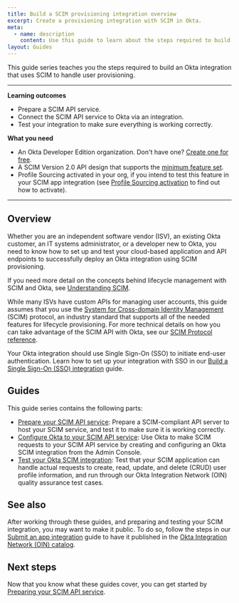 ```yaml
---
title: Build a SCIM provisioning integration overview
excerpt: Create a provisioning integration with SCIM in Okta.
meta:
  - name: description
    content: Use this guide to learn about the steps required to build an Okta integration that uses SCIM to handle user provisioning.
layout: Guides
---
```


This guide series teaches you the steps required to build an Okta integration that uses SCIM to handle user provisioning.

---

**Learning outcomes**

* Prepare a SCIM API service.
* Connect the SCIM API service to Okta via an integration.
* Test your integration to make sure everything is working correctly.

**What you need**

* An Okta Developer Edition organization. Don't have one? [Create one for free](https://developer.okta.com/signup).
* A SCIM Version 2.0 API design that supports the [minimum feature set](/docs/guides/scim-provisioning-integration-prepare/main/#features).
* Profile Sourcing activated in your org, if you intend to test this feature in your SCIM app integration (see [Profile Sourcing activation](/docs/guides/scim-provisioning-integration-test/main/#profile-sourcing-activation) to find out how to activate).

---

## Overview

Whether you are an independent software vendor (ISV), an existing Okta customer, an IT systems administrator, or a developer new to Okta, you need to know how to set up and test your cloud-based application and API endpoints to successfully deploy an Okta integration using SCIM provisioning.

If you need more detail on the concepts behind lifecycle management with SCIM and Okta, see [Understanding SCIM](/docs/concepts/scim/).

While many ISVs have custom APIs for managing user accounts, this guide assumes that you use the [System for Cross-domain Identity Management](http://www.simplecloud.info) (SCIM) protocol, an industry standard that supports all of the needed features for lifecycle provisioning. For more technical details on how you can take advantage of the SCIM API with Okta, see our [SCIM Protocol reference](/docs/reference/scim/).

Your Okta integration should use Single Sign-On (SSO) to initiate end-user authentication. Learn how to set up your integration with SSO in our [Build a Single Sign-On (SSO) integration](/docs/guides/build-sso-integration/) guide.

## Guides

This guide series contains the following parts:

* [Prepare your SCIM API service](/docs/guides/scim-provisioning-integration-prepare/): Prepare a SCIM-compliant API server to host your SCIM service, and test it to make sure it is working correctly.
* [Configure Okta to your SCIM API service](/docs/guides/scim-provisioning-integration-connect/): Use Okta to make SCIM requests to your SCIM API service by creating and configuring an Okta SCIM integration from the Admin Console.
* [Test your Okta SCIM integration](/docs/guides/scim-provisioning-integration-test/): Test that your SCIM application can handle actual requests to create, read, update, and delete (CRUD) user profile information, and run through our Okta Integration Network (OIN) quality assurance test cases.

## See also

After working through these guides, and preparing and testing your SCIM integration, you may want to make it public. To do so, follow the steps in our [Submit an app integration](/docs/guides/submit-app) guide to have it published in the [Okta Integration Network (OIN) catalog](https://www.okta.com/integrations/).

## Next steps

Now that you know what these guides cover, you can get started by [Preparing your SCIM API service](/docs/guides/scim-provisioning-integration-prepare/).